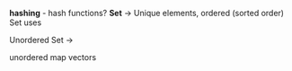 
**hashing** - hash functions? 
**Set** -> Unique elements, ordered (sorted order)
    Set uses


Unordered Set ->

unordered map
vectors

